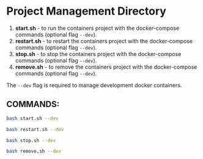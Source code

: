 # Project Management Directory

1) **start.sh** - to run the containers project with the docker-compose commands (optional flag `--dev`).
2) **restart.sh** - to restart the containers project with the docker-compose commands (optional flag `--dev`).
3) **stop.sh** - to stop the containers project with the docker-compose commands (optional flag `--dev`).
4) **remove.sh** - to remove the containers project with the docker-compose commands (optional flag `--dev`).

The `--dev` flag is required to manage development docker containers.

## COMMANDS:

```bash
bash start.sh --dev
```

```bash
bash restart.sh --dev
```

```bash
bash stop.sh --dev
```

```bash
bash remove.sh --dev
```
